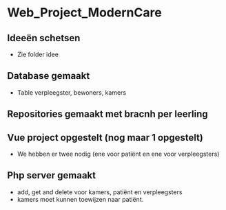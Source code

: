 # Web_Project_ModernCare
## Ideeën schetsen
- Zie folder idee

## Database gemaakt 
- Table verpleegster, bewoners, kamers

## Repositories gemaakt met bracnh per leerling

## Vue project opgestelt (nog maar 1 opgestelt)
- We hebben er twee nodig (ene voor patiënt en ene voor verpleegsters)
## Php server gemaakt
- add, get and delete voor kamers, patiënt en verpleegsters
- kamers moet kunnen toewijzen naar patiënt.